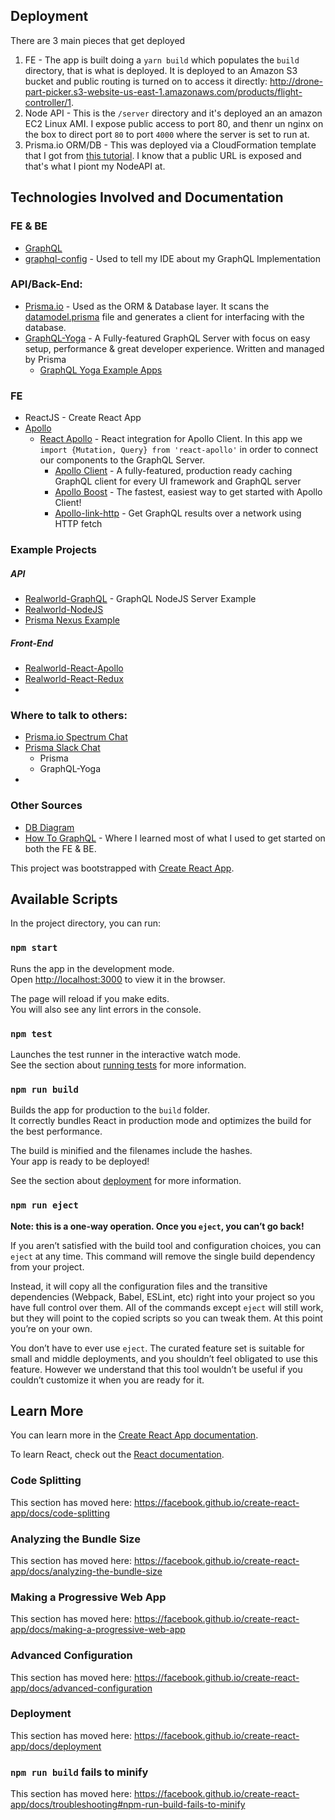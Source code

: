## Deployment
There are 3 main pieces that get deployed
1. FE - The app is built doing a `yarn build` which populates the `build` directory, that is what is deployed. It is deployed to an Amazon S3 bucket and public routing is turned on to access it directly: http://drone-part-picker.s3-website-us-east-1.amazonaws.com/products/flight-controller/1. 
2. Node API - This is the `/server` directory and it's deployed an an amazon EC2 Linux AMI. I expose public access to port 80, and thenr un nginx on the box to direct port `80` to port `4000` where the server is set to run at. 
3. Prisma.io ORM/DB - This was deployed via a CloudFormation template that I got from [this tutorial](https://www.prisma.io/tutorials/deploy-prisma-to-aws-fargate-ct14/). I know that a public URL is exposed and that's what I piont my NodeAPI at. 


## Technologies Involved and Documentation
### FE & BE
 * [GraphQL](https://graphql.org/learn/) 
 * [graphql-config](https://github.com/prisma/graphql-config) - Used to tell my IDE about my GraphQL Implementation
### API/Back-End:

 * [Prisma.io](https://www.prisma.io/docs/1.34/) - Used as the ORM & Database layer. It scans the [datamodel.prisma](https://github.com/coreysnyder04/drone-part-picker/blob/master/server/prisma/datamodel.prisma) file and generates a client for interfacing with the database.
 * [GraphQL-Yoga](https://github.com/prisma/graphql-yoga) - A Fully-featured GraphQL Server with focus on easy setup, performance & great developer experience. Written and managed by Prisma
   * [GraphQL Yoga Example Apps](https://github.com/prisma/graphql-yoga/tree/master/examples)
### FE
 * ReactJS - Create React App
 * [Apollo](https://www.apollographql.com/docs/)
   * [React Apollo](https://github.com/apollographql/react-apollo) - React integration for Apollo Client. In this app we `import {Mutation, Query} from 'react-apollo'` in order to connect our components to the GraphQL Server. 
     * [Apollo Client](https://github.com/apollographql/apollo-client) - A fully-featured, production ready caching GraphQL client for every UI framework and GraphQL server
     * [Apollo Boost](https://github.com/apollographql/apollo-client/tree/master/packages/apollo-boost) - The fastest, easiest way to get started with Apollo Client!
     * [Apollo-link-http](https://www.npmjs.com/package/apollo-link-http) - Get GraphQL results over a network using HTTP fetch
     
### Example Projects
##### API
 * [Realworld-GraphQL](https://github.com/thebergamo/realworld-graphql) - GraphQL NodeJS Server Example
 * [Realworld-NodeJS](https://github.com/gothinkster/node-express-realworld-example-app)
 * [Prisma Nexus Example](https://github.com/Kandelborg/KATS)
 
##### Front-End
 * [Realworld-React-Apollo](https://github.com/dostu/react-apollo-realworld-example-app)
 * [Realworld-React-Redux](https://github.com/gothinkster/react-redux-realworld-example-app)
 * 
 
### Where to talk to others:
 * [Prisma.io Spectrum Chat](https://spectrum.chat/prisma?tab=posts)
 * [Prisma Slack Chat](https://slack.prisma.io/)
   * Prisma 
   * GraphQL-Yoga
 * 
 
### Other Sources
 * [DB Diagram](https://dbdiagram.io/d/5d1a2279ced98361d6dc385d)
 * [How To GraphQL](https://www.howtographql.com/) - Where I learned most of what I used to get started on both the FE & BE. 
 


This project was bootstrapped with [Create React App](https://github.com/facebook/create-react-app).

## Available Scripts

In the project directory, you can run:

### `npm start`

Runs the app in the development mode.<br>
Open [http://localhost:3000](http://localhost:3000) to view it in the browser.

The page will reload if you make edits.<br>
You will also see any lint errors in the console.

### `npm test`

Launches the test runner in the interactive watch mode.<br>
See the section about [running tests](https://facebook.github.io/create-react-app/docs/running-tests) for more information.

### `npm run build`

Builds the app for production to the `build` folder.<br>
It correctly bundles React in production mode and optimizes the build for the best performance.

The build is minified and the filenames include the hashes.<br>
Your app is ready to be deployed!

See the section about [deployment](https://facebook.github.io/create-react-app/docs/deployment) for more information.

### `npm run eject`

**Note: this is a one-way operation. Once you `eject`, you can’t go back!**

If you aren’t satisfied with the build tool and configuration choices, you can `eject` at any time. This command will remove the single build dependency from your project.

Instead, it will copy all the configuration files and the transitive dependencies (Webpack, Babel, ESLint, etc) right into your project so you have full control over them. All of the commands except `eject` will still work, but they will point to the copied scripts so you can tweak them. At this point you’re on your own.

You don’t have to ever use `eject`. The curated feature set is suitable for small and middle deployments, and you shouldn’t feel obligated to use this feature. However we understand that this tool wouldn’t be useful if you couldn’t customize it when you are ready for it.

## Learn More

You can learn more in the [Create React App documentation](https://facebook.github.io/create-react-app/docs/getting-started).

To learn React, check out the [React documentation](https://reactjs.org/).

### Code Splitting

This section has moved here: https://facebook.github.io/create-react-app/docs/code-splitting

### Analyzing the Bundle Size

This section has moved here: https://facebook.github.io/create-react-app/docs/analyzing-the-bundle-size

### Making a Progressive Web App

This section has moved here: https://facebook.github.io/create-react-app/docs/making-a-progressive-web-app

### Advanced Configuration

This section has moved here: https://facebook.github.io/create-react-app/docs/advanced-configuration

### Deployment

This section has moved here: https://facebook.github.io/create-react-app/docs/deployment

### `npm run build` fails to minify

This section has moved here: https://facebook.github.io/create-react-app/docs/troubleshooting#npm-run-build-fails-to-minify
